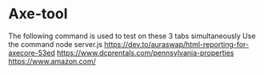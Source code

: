 # Axe-tool
The following command is used to test on these 3 tabs simultaneously
Use the command node server.js https://dev.to/auraswap/html-reporting-for-axecore-53ed https://www.dcprentals.com/pennsylvania-properties  https://www.amazon.com/
